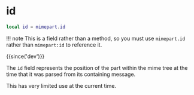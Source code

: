# id

```lua
local id = mimepart.id
```

!!! note
    This is a field rather than a method, so you must use `mimepart.id`
    rather than `mimepart:id` to reference it.

{{since('dev')}}

The `id` field represents the position of the part within the mime tree at the
time that it was parsed from its containing message.

This has very limited use at the current time.



